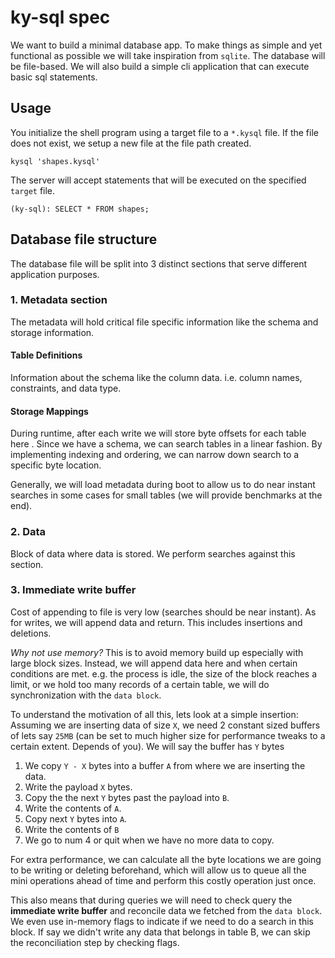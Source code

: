 # ky-sql spec

We want to build a minimal database app. To make things as simple and yet functional as possible we will take inspiration from `sqlite`. The database will be file-based. We will also build a simple cli application that can execute basic sql statements.

## Usage

You initialize the shell program using a target file to a `*.kysql` file. If the file does not exist, we setup a new file at the file path created.

```shell
kysql 'shapes.kysql'
```

The server will accept statements that will be executed on the specified `target` file.

```shell
(ky-sql): SELECT * FROM shapes;
```

## Database file structure

The database file will be split into 3 distinct sections that serve different application purposes.

### 1. Metadata section

The metadata will hold critical file specific information like the schema and storage information.

#### Table Definitions

Information about the schema like the column data. i.e. column names, constraints, and data type.

#### Storage Mappings

During runtime, after each write we will store byte offsets for each table here . Since we have a schema, we can search tables in a linear fashion. By implementing indexing and ordering, we can narrow down search to a specific byte location.

Generally, we will load metadata during boot to allow us to do near instant searches in some cases for small tables (we will provide benchmarks at the end).

### 2. Data

Block of data where data is stored. We perform searches against this section.

### 3. Immediate write buffer

Cost of appending to file is very low (searches should be near instant). As for writes, we will append data and return. This includes insertions and deletions. 

_Why not use memory?_ This is to avoid memory build up especially with large block sizes. Instead, we will append data here and when certain conditions are met. e.g. the process is idle, the size of the block reaches a limit, or we hold too many records of a certain table, we will do synchronization with the `data block`.

To understand the motivation of all this, lets look at a simple insertion: Assuming we are inserting data of size `X`, we need 2 constant sized buffers of lets say `25MB` (can be set to much higher size for performance tweaks to a certain extent. Depends of you). We will say the buffer has `Y` bytes

1. We copy `Y - X` bytes into a buffer `A` from where we are inserting the data.
2. Write the payload `X` bytes.
3. Copy the the next `Y` bytes past the payload into `B`.
4. Write the contents of `A`.
5. Copy next `Y` bytes into `A`.
6. Write the contents of `B`
7. We go to num 4 or quit when we have no more data to copy.

For extra performance, we can calculate all the byte locations we are going to be writing or deleting beforehand, which will allow us to queue all the mini operations ahead of time and perform this costly operation just once.

This also means that during queries we will need to check query the **immediate write buffer** and reconcile data we fetched from the `data block`. We even use in-memory flags to indicate if we need to do a search in this block. If say we didn't write any data that belongs in table B, we can skip the reconciliation step by checking flags.
